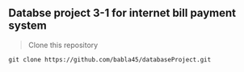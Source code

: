 ## Databse project 3-1 for internet bill payment system


> Clone this repository

```
git clone https://github.com/babla45/databaseProject.git
```
